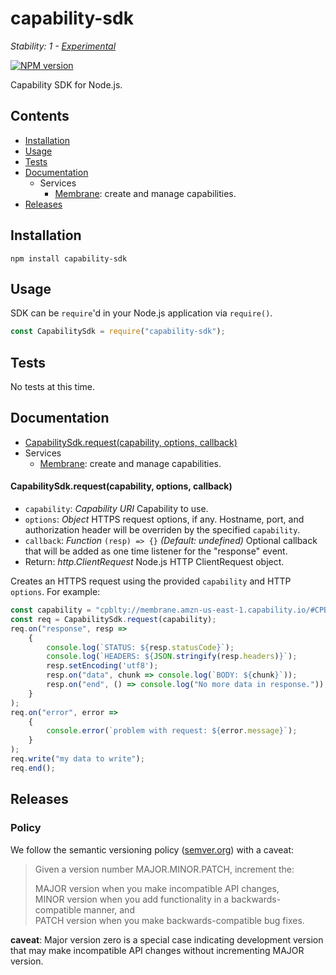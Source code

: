 # capability-sdk

_Stability: 1 - [Experimental](https://github.com/tristanls/stability-index#stability-1---experimental)_

[![NPM version](https://badge.fury.io/js/capability-sdk.png)](http://npmjs.org/package/capability-sdk)

Capability SDK for Node.js.

## Contents

  * [Installation](#installation)
  * [Usage](#usage)
  * [Tests](#tests)
  * [Documentation](#documentation)
    * Services
      * [Membrane](services/Membrane.md): create and manage capabilities.
  * [Releases](#releases)

## Installation

    npm install capability-sdk

## Usage

SDK can be `require`'d in your Node.js application via `require()`.

```javascript
const CapabilitySdk = require("capability-sdk");
```

## Tests

No tests at this time.

## Documentation

  * [CapabilitySdk.request(capability, options, callback)](#capabilitysdkrequestcapability-options-callback)
  * Services
    * [Membrane](services/Membrane.md): create and manage capabilities.

#### CapabilitySdk.request(capability, options, callback)

  * `capability`: _Capability URI_ Capability to use.
  * `options`: _Object_ HTTPS request options, if any. Hostname, port, and authorization header will be overriden by the specified `capability`.
  * `callback`: _Function_ `(resp) => {}` _(Default: undefined)_ Optional callback that will be added as one time listener for the "response" event.
  * Return: _http.ClientRequest_ Node.js HTTP ClientRequest object.

Creates an HTTPS request using the provided `capability` and HTTP `options`. For example:
```javascript
const capability = "cpblty://membrane.amzn-us-east-1.capability.io/#CPBLTY1-aqp9nlT7a22dTGhks8vXMJNabKyIZ_kAES6U87Ljdg73xXiatBzgu5tImuWjFMXicgYb3Vpo0-C6mbm5_uFtAA"
const req = CapabilitySdk.request(capability);
req.on("response", resp =>
    {
        console.log(`STATUS: ${resp.statusCode}`);
        console.log(`HEADERS: ${JSON.stringify(resp.headers)}`);
        resp.setEncoding('utf8');
        resp.on("data", chunk => console.log(`BODY: ${chunk}`));
        resp.on("end", () => console.log("No more data in response."));
    }
);
req.on("error", error =>
    {
        console.error(`problem with request: ${error.message}`);
    }
);
req.write("my data to write");
req.end();
```

## Releases

### Policy

We follow the semantic versioning policy ([semver.org](http://semver.org/)) with a caveat:

> Given a version number MAJOR.MINOR.PATCH, increment the:
>
>MAJOR version when you make incompatible API changes,<br/>
>MINOR version when you add functionality in a backwards-compatible manner, and<br/>
>PATCH version when you make backwards-compatible bug fixes.

**caveat**: Major version zero is a special case indicating development version that may make incompatible API changes without incrementing MAJOR version.

